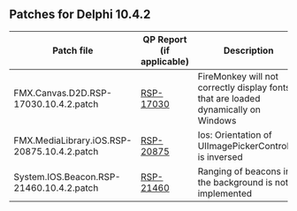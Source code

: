 ## Patches for Delphi 10.4.2

| Patch file                                        | QP Report (if applicable)                                      | Description                                                                                        |
| ------------------------------------------------- | -------------------------------------------------------------- | -------------------------------------------------------------------------------------------------- |
| FMX.Canvas.D2D.RSP-17030.10.4.2.patch             | [RSP-17030](https://quality.embarcadero.com/browse/RSP-17030)  | FireMonkey will not correctly display fonts that are loaded dynamically on Windows                 |
| FMX.MediaLibrary.iOS.RSP-20875.10.4.2.patch       | [RSP-20875](https://quality.embarcadero.com/browse/RSP-20875)  | Ios: Orientation of UIImagePickerController is inversed                                            |
| System.IOS.Beacon.RSP-21460.10.4.2.patch          | [RSP-21460](https://quality.embarcadero.com/browse/RSP-21460)  | Ranging of beacons in the background is not implemented                                            |

